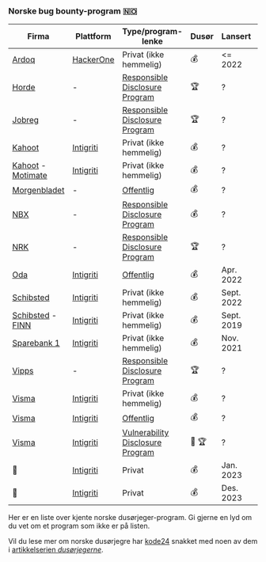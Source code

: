 ### Norske bug bounty-program 🇳🇴

|Firma|Plattform|Type/program-lenke|Dusør|Lansert|Kilde|
|---|---|---|---|----|---|
|[Ardoq](https://ardoq.com)|[HackerOne](https://hackerone.com)|Privat (ikke hemmelig)|<span title="Penger">💰</span>|<= 2022|[Ardoq](https://www.ardoq.com/blog/bug-bounty-hackerone)|
|[Horde](https://horde.no)|-|[Responsible Disclosure Program](https://horde.no/responsible-disclosure/)|<span title="Hall of Fame">🏆</span>|?|-
|[Jobreg](https://jobreg.no)|-|[Responsible Disclosure Program](https://www.jobreg.no/security.php)|<span title="Hall of Fame">🏆</span>|?|-
|[Kahoot](https://kahoot.com)|[Intigriti](https://intigriti.com)|Privat (ikke hemmelig)|<span title="Penger">💰</span>|?|[Intigriti](https://intigriti.com/companies)|
|[Kahoot](https://kahoot.com) - [Motimate](https://motimateapp.com)|[Intigriti](https://intigriti.com)|Privat (ikke hemmelig)|<span title="Penger">💰</span>|?|[Facebook](https://business.facebook.com/motimateapp/photos/a.1702293843419477/3049907031991478/)|
|[Morgenbladet](https://morgenbladet.no)|-|[Offentlig](https://www.morgenbladet.no/kundeservice/)|<span title="Penger">💰</span>|?|-|
|[NBX](https://nbx.com)|-|[Responsible Disclosure Program](https://nbx.com/en/security)|<span title="Penger">💰</span>|?|-|
|[NRK](https://nrk.no)|-|[Responsible Disclosure Program](https://info.nrk.no/responsible-disclosure-policy/)|<span title="Hall of Fame">🏆</span>|?|-|
|[Oda](https://oda.com)|[Intigriti](https://intigriti.com)|[Offentlig](https://app.intigriti.com/researcher/programs/oda/oda)|<span title="Penger">💰</span>|Apr. 2022|[Medium](https://medium.com/oda-product-tech/oda-is-launching-our-bug-bounty-program-8e356d5ac0d3)||
|[Schibsted](https://schibsted.com)|[Intigriti](https://intigriti.com)|Privat (ikke hemmelig)|<span title="Penger">💰</span>|Sept. 2022|-|
|[Schibsted](https://schibsted.com) - [FINN](https://finn.no)|[Intigriti](https://intigriti.com)|Privat (ikke hemmelig)|<span title="Penger">💰</span>|Sept. 2019|[Medium](https://medium.com/finn-no/one-year-with-a-private-bug-bounty-program-f928a57ad026)||
|[Sparebank 1](https://sparebank1.no/)|[Intigriti](https://intigriti.com)|Privat (ikke hemmelig)|<span title="Penger">💰</span>|Nov. 2021|[kode24](https://www.kode24.no/artikkel/slik-blir-du-dusorjeger-for-sparebank-1/76160552)||
|[Vipps](https://vipps.no)|-|[Responsible Disclosure Program](https://vipps.no/sikkerhet/responsible-disclosure-policy/)|<span title="Hall of Fame">🏆</span>|?|-
|[Visma](https://visma.no)|[Intigriti](https://intigriti.com)|Privat (ikke hemmelig)|<span title="Penger">💰</span>|?|[Visma](https://www.visma.com/trust-centre/security/vasp-vcdm/operations/bug-bounty-and-responsible-disclosure/)|
|[Visma](https://visma.no)|[Intigriti](https://intigriti.com)|[Offentlig](https://app.intigriti.com/researcher/programs/visma/visma)|<span title="Penger">💰</span>|?|[Visma](https://www.visma.com/trust-centre/security/vasp-vcdm/operations/bug-bounty-and-responsible-disclosure/)|
|[Visma](https://visma.no)|[Intigriti](https://intigriti.com)|[Vulnerability Disclosure Program](https://app.intigriti.com/researcher/programs/visma/VismaResponsibleDisclosure)|<span title="Swag">👕</span> <span title="Hall of Fame">🏆</span>|?|[Visma](https://www.visma.com/trust-centre/security/vasp-vcdm/operations/bug-bounty-and-responsible-disclosure/)|
|🤫|[Intigriti](https://intigriti.com)|Privat|<span title="Penger">💰</span>|Jan. 2023|-|
|🤫|[Intigriti](https://intigriti.com)|Privat|<span title="Penger">💰</span>|Des. 2023|-|

Her er en liste over kjente norske dusørjeger-program. Gi gjerne en lyd om du vet om et program som ikke er på listen.

Vil du lese mer om norske dusørjegre har [kode24](https://kode24.no) snakket med noen av dem i [artikkelserien _dusørjegerne_](https://www.kode24.no/emne/dus%C3%B8rjegerne).
